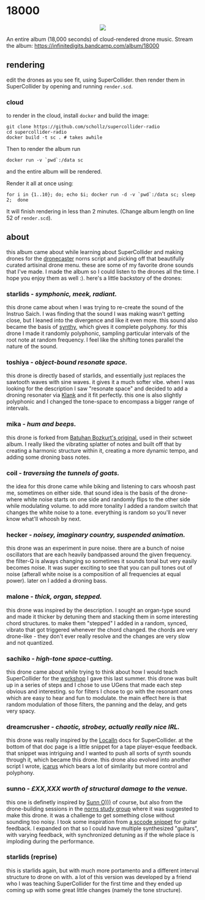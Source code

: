 # 18000


<center>
	<img src="https://user-images.githubusercontent.com/6550035/132101212-a812f1fc-7a59-4184-9667-d4ff6595fef7.jpg">
</center>


An entire album (18,000 seconds) of cloud-rendered drone music. Stream the album: https://infinitedigits.bandcamp.com/album/18000

## rendering

edit the drones as you see fit, using SuperCollider. then render them in SuperCollider by opening and running `render.scd`.

### cloud

to render in the cloud, install `docker` and build the image:

```
git clone https://github.com/schollz/supercollider-radio
cd supercollider-radio
docker build -t sc . # takes awhile
```

Then to render the album run

```
docker run -v `pwd`:/data sc
```

and the entire album will be rendered. 

Render it all at once using:

```
for i in {1..10}; do; echo $i; docker run -d -v `pwd`:/data sc; sleep 2;  done
```

It will finish rendering in less than 2 minutes. (Change album length on line 52 of `render.scd`).

## about


this album came about while learning about SuperCollider and making drones for the [dronecaster](https://llllllll.co/t/dronecaster/34737) norns script and picking off that beautifully curated artisinal drone menu. these are some of my favorite drone sounds that I've made. I made the album so I could listen to the drones all the time. I hope you enjoy them as well :). here's a little backstory of the drones:


### starlids - *symphonic, meek, radiant.*
	
this drone came about when I was trying to re-create the sound of the Instruo Saich. I was finding that the sound I was making wasn't getting close, but I leaned into the divergence and like it even more. this sound also became the basis of [synthy](https://llllllll.co/t/synthy/), which gives it complete polyphony. for this drone I made it randomly polyphonic, sampling particular intervals of the root note at random frequency. I feel like the shifting tones parallel the nature of the sound. 
	
### toshiya - *object-bound resonate space.*
	
this drone is directly based of starlids, and essentially just replaces the sawtooth waves with sine waves. it gives it a much softer vibe. when I was looking for the description I saw "resonate space" and decided to add a droning resonater via [Klank](https://doc.sccode.org/Classes/Klank.html) and it fit perfectly. this one is also slightly polyphonic and I changed the tone-space to encompass a bigger range of intervals. 
	
### mika - *hum and beeps.*

this drone is forked from [Batuhan Bozkurt's original](https://ia600202.us.archive.org/29/items/sc140/sc140_sourcecode.txt), used in their sctweet album. I really liked the vibrating splatter of notes and built off that by creating a harmonic structure within it, creating a more dynamic tempo, and adding some droning bass notes.


### coil - *traversing the tunnels of goats.*

the idea for this drone came while biking and listening to cars whoosh past me, sometimes on either side. that sound idea is the basis of the drone- where white noise starts on one side and randomly flips to the other side while modulating volume. to add more tonality I added a random switch that changes the white noise to a tone. everything is random so you'll never know what'll whoosh by next.

### hecker - *noisey, imaginary country, suspended animation.*

this drone was an experiment in pure noise. there are a bunch of noise oscillators that are each heavily bandpassed around the given frequency. the filter-Q is always changing so sometimes it sounds tonal but very easily becomes noise. It was super exciting to see that you can pull tones out of noise (afterall white noise is a composition of all frequencies at equal power). later on I added a droning bass.

### malone - *thick, organ, stepped.*

this drone was inspired by the description. I sought an organ-type sound and made it thicker by detuning them and stacking them in some interesting chord structures. to make them "stepped" I added in a random, synced, vibrato that got triggered whenever the chord changed. the chords are very drone-like - they don't ever really resolve and the changes are very slow and not quantized.

### sachiko - *high-tone space-cutting.*

this drone came about while trying to think about how I would teach SuperCollider for the [workshop](https://llllllll.co/t/supercollider-norns-workshops-july-11th-and-july-25th/45623) I gave this last summer. this drone was built up in a series of steps and I chose to use UGens that made each step obvious and interesting. so for filters I chose to go with the resonant ones which are easy to hear and fun to modulate. the main effect here is that random modulation of those filters, the panning and the delay, and gets very spacy.

### dreamcrusher - *chaotic, strobey, actually really nice IRL.*


this drone was really inspired by the [LocalIn](https://depts.washington.edu/dxscdoc/Help/Classes/LocalIn.html) docs for SuperCollider. at the bottom of that doc page is a little snippet for a tape player-esque feedback. that snippet was intriguing and I wanted to push all sorts of synth sounds through it, which became this drone. this drone also evolved into another script I wrote, [icarus](https://llllllll.co/t/icarus/43271) which bears a lot of similarity but more control and polyphony.

### sunno - *£XX,XXX worth of structural damage to the venue.*

this one is definetly inspired by [Sunn O)))](https://www.youtube.com/watch?v=IswnGaGxvRQ) of course, but also from the drone-building sessions in the [norns study group](https://llllllll.co/t/discord-norns-study-group/) where it was suggested to make this drone. it was a challenge to get something close without sounding too noisy. I took some inspiration from [a sccode snippet](https://sccode.org/1-5aC) for guitar feedback. I expanded on that so I could have multiple synthesized "guitars", with varying feedback, with synchronized detuning as if the whole place is imploding during the performance.

### starlids (reprise) 

this is starlids again, but with much more portamento and a different interval structure to drone on with. a lot of this version was developed by a friend who I was teaching SuperCollider for the first time and they ended up coming up with some great little changes (namely the tone structure).
